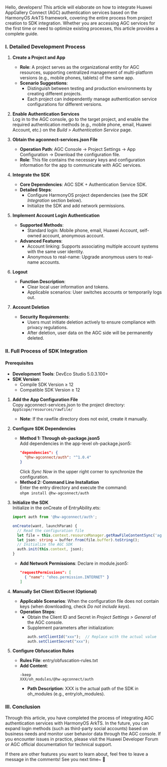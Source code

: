 Hello, developers! This article will elaborate on how to integrate Huawei AppGallery Connect (AGC) authentication services based on the HarmonyOS ArkTS framework, covering the entire process from project creation to SDK integration. Whether you are accessing AGC services for the first time or need to optimize existing processes, this article provides a complete guide.  


### I. Detailed Development Process  
1. **Create a Project and App**  
   - **Role**: A project serves as the organizational entity for AGC resources, supporting centralized management of multi-platform versions (e.g., mobile phones, tablets) of the same app.  
   - **Scenario Suggestions**:  
     - Distinguish between testing and production environments by creating different projects.  
     - Each project can independently manage authentication service configurations for different versions.  

2. **Enable Authentication Services**  
   Log in to the AGC console, go to the target project, and enable the required authentication methods (e.g., mobile phone, email, Huawei Account, etc.) on the *Build > Authentication Service* page.  

3. **Obtain the agconnect-services.json File**  
   - **Operation Path**: AGC Console → Project Settings → App Configuration → Download the configuration file.  
   - **Role**: This file contains the necessary keys and configuration information for the app to communicate with AGC services.  

4. **Integrate the SDK**  
   - **Core Dependencies**: AGC SDK + Authentication Service SDK.  
   - **Detailed Steps**:  
     - Configure HarmonyOS project dependencies (see the *SDK Integration* section below).  
     - Initialize the SDK and add network permissions.  

5. **Implement Account Login Authentication**  
   - **Supported Methods**:  
     - Standard login: Mobile phone, email, Huawei Account, self-owned account, anonymous account.  
   - **Advanced Features**:  
     - Account linking: Supports associating multiple account systems with the same user identity.  
     - Anonymous to real-name: Upgrade anonymous users to real-name accounts.  

6. **Logout**  
   - **Function Description**:  
     - Clear local user information and tokens.  
     - Applicable scenarios: User switches accounts or temporarily logs out.  

7. **Account Deletion**  
   - **Security Requirements**:  
     - Users must initiate deletion actively to ensure compliance with privacy regulations.  
     - After deletion, user data on the AGC side will be permanently deleted.  


### II. Full Process of SDK Integration  
#### Prerequisites  
- **Development Tools**: DevEco Studio 5.0.3.100+  
- **SDK Version**:  
  - Compile SDK Version ≥ 12  
  - Compatible SDK Version ≥ 12  

1. **Add the App Configuration File**  
   Copy agconnect-services.json to the project directory:  
   `AppScope/resources/rawfile/`  
   - **Note**: If the rawfile directory does not exist, create it manually.  

2. **Configure SDK Dependencies**  
   - **Method 1: Through oh-package.json5**  
     Add dependencies in the app-level oh-package.json5:  
     ```json  
     "dependencies": {  
       "@hw-agconnect/auth": "^1.0.4"  
     }  
     ```  
     Click *Sync Now* in the upper right corner to synchronize the configuration.  
   - **Method 2: Command Line Installation**  
     Enter the entry directory and execute the command:  
     `ohpm install @hw-agconnect/auth`  

3. **Initialize the SDK**  
   Initialize in the onCreate of EntryAbility.ets:  
   ```typescript  
   import auth from '@hw-agconnect/auth';  

   onCreate(want, launchParam) {  
     // Read the configuration file  
     let file = this.context.resourceManager.getRawFileContentSync('agconnect-services.json');  
     let json: string = buffer.from(file.buffer).toString();  
     // Initialize the AGC SDK  
     auth.init(this.context, json);  
   }  
   ```  
   - **Add Network Permissions**: Declare in module.json5:  
     ```json  
     "requestPermissions": [  
       { "name": "ohos.permission.INTERNET" }  
     ]  
     ```  

4. **Manually Set Client ID/Secret (Optional)**  
   - **Applicable Scenarios**: When the configuration file does not contain keys (when downloading, check *Do not include keys*).  
   - **Operation Steps**:  
     - Obtain the Client ID and Secret in *Project Settings > General* of the AGC console.  
     - Supplement parameters after initialization:  
       ```typescript  
       auth.setClientId("xxx");  // Replace with the actual value  
       auth.setClientSecret("xxx");  
       ```  

5. **Configure Obfuscation Rules**  
   - **Rules File**: entry/obfuscation-rules.txt  
   - **Add Content**:  
     ```  
     -keep  
     XXX/oh_modules/@hw-agconnect/auth  
     ```  
     - **Path Description**: XXX is the actual path of the SDK in oh_modules (e.g., entry/oh_modules).  


### III. Conclusion  
Through this article, you have completed the process of integrating AGC authentication services with HarmonyOS ArkTS. In the future, you can expand login methods (such as third-party social accounts) based on business needs and monitor user behavior data through the AGC console. If you encounter issues in practice, please visit the Huawei Developer Forum or AGC official documentation for technical support.  

If there are other features you want to learn about, feel free to leave a message in the comments! See you next time~ 👋
